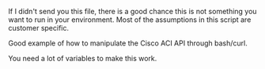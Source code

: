 If I didn't send you this file, there is a good chance this is not something you want to run in your environment. Most of the assumptions in this script are customer specific.

Good example of how to manipulate the Cisco ACI API through bash/curl. 

You need a lot of variables to make this work. 
